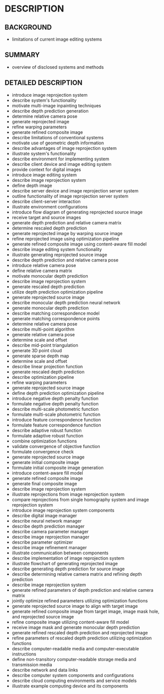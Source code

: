 # DESCRIPTION

## BACKGROUND

- limitations of current image editing systems

## SUMMARY

- overview of disclosed systems and methods

## DETAILED DESCRIPTION

- introduce image reprojection system
- describe system's functionality
- motivate multi-image inpainting techniques
- describe depth prediction generation
- determine relative camera pose
- generate reprojected image
- refine warping parameters
- generate refined composite image
- describe limitations of conventional systems
- motivate use of geometric depth information
- describe advantages of image reprojection system
- illustrate system's functionality
- describe environment for implementing system
- describe client device and image editing system
- provide context for digital images
- introduce image editing system
- describe image reprojection system
- define depth image
- describe server device and image reprojection server system
- outline functionality of image reprojection server system
- describe client-server interaction
- illustrate environment configurations
- introduce flow diagram of generating reprojected source image
- receive target and source images
- generate depth prediction and relative camera matrix
- determine rescaled depth prediction
- generate reprojected image by warping source image
- refine reprojected image using optimization pipeline
- generate refined composite image using content-aware fill model
- describe image editing system functionality
- illustrate generating reprojected source image
- describe depth prediction and relative camera pose
- introduce relative camera pose
- define relative camera matrix
- motivate monocular depth prediction
- describe image reprojection system
- generate rescaled depth prediction
- utilize depth prediction optimization pipeline
- generate reprojected source image
- describe monocular depth prediction neural network
- generate monocular depth prediction
- describe matching correspondence model
- generate matching correspondence points
- determine relative camera pose
- describe multi-point algorithm
- generate relative camera pose
- determine scale and offset
- describe mid-point triangulation
- generate 3D point cloud
- generate sparse depth map
- determine scale and offset
- describe linear projection function
- generate rescaled depth prediction
- describe optimization pipeline
- refine warping parameters
- generate reprojected source image
- define depth prediction optimization pipeline
- introduce negative depth penalty function
- formulate negative depth penalty function
- describe multi-scale photometric function
- formulate multi-scale photometric function
- introduce feature correspondence function
- formulate feature correspondence function
- describe adaptive robust function
- formulate adaptive robust function
- combine optimization functions
- validate convergence of objective function
- formulate convergence check
- generate reprojected source image
- generate initial composite image
- formulate initial composite image generation
- introduce content-aware fill model
- generate refined composite image
- generate final composite image
- describe image reprojection system
- illustrate reprojections from image reprojection system
- compare reprojections from single homography system and image reprojection system
- introduce image reprojection system components
- describe digital image manager
- describe neural network manager
- describe depth prediction manager
- describe camera parameter manager
- describe image reprojection manager
- describe parameter optimizer
- describe image refinement manager
- illustrate communication between components
- describe implementation of image reprojection system
- illustrate flowchart of generating reprojected image
- describe generating depth prediction for source image
- describe determining relative camera matrix and refining depth prediction
- describe image reprojection system
- generate refined parameters of depth prediction and relative camera matrix
- jointly optimize refined parameters utilizing optimization functions
- generate reprojected source image to align with target image
- generate refined composite image from target image, image mask hole, and reprojected source image
- refine composite image utilizing content-aware fill model
- receive image mask and generate monocular depth prediction
- generate refined rescaled depth prediction and reprojected image
- refine parameters of rescaled depth prediction utilizing optimization functions
- describe computer-readable media and computer-executable instructions
- define non-transitory computer-readable storage media and transmission media
- describe network and data links
- describe computer system components and configurations
- describe cloud computing environments and service models
- illustrate example computing device and its components

